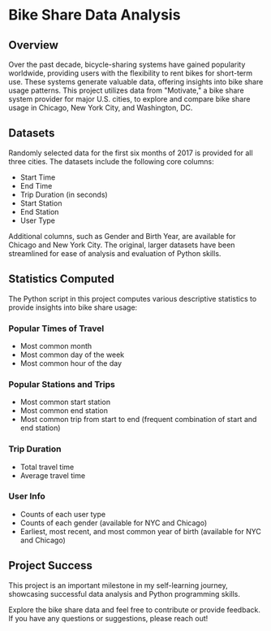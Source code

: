 # Bike Share Data Analysis

## Overview

Over the past decade, bicycle-sharing systems have gained popularity worldwide, providing users with the flexibility to rent bikes for short-term use. These systems generate valuable data, offering insights into bike share usage patterns. This project utilizes data from "Motivate," a bike share system provider for major U.S. cities, to explore and compare bike share usage in Chicago, New York City, and Washington, DC.

## Datasets

Randomly selected data for the first six months of 2017 is provided for all three cities. The datasets include the following core columns:

- Start Time
- End Time
- Trip Duration (in seconds)
- Start Station
- End Station
- User Type

Additional columns, such as Gender and Birth Year, are available for Chicago and New York City. The original, larger datasets have been streamlined for ease of analysis and evaluation of Python skills.

## Statistics Computed

The Python script in this project computes various descriptive statistics to provide insights into bike share usage:

### Popular Times of Travel

- Most common month
- Most common day of the week
- Most common hour of the day

### Popular Stations and Trips

- Most common start station
- Most common end station
- Most common trip from start to end (frequent combination of start and end station)

### Trip Duration

- Total travel time
- Average travel time

### User Info

- Counts of each user type
- Counts of each gender (available for NYC and Chicago)
- Earliest, most recent, and most common year of birth (available for NYC and Chicago)

## Project Success

This project is an important milestone in my self-learning journey, showcasing successful data analysis and Python programming skills.

Explore the bike share data and feel free to contribute or provide feedback. If you have any questions or suggestions, please reach out!


